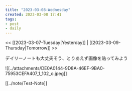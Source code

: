 ```yaml
---
title: "2023-03-08-Wednesday"
created: 2023-03-08 17:41
tags:
- post
- daily
---
```


<< [[2023-03-07-Tuesday|Yesterday]] | [[2023-03-09-Thursday|Tomorrow]] >>

デイリーノートも大丈夫そう、とりあえず画像を貼ってみよう

![[../attachments/DE0A0144-9D8A-46EF-9BA0-75953CEFA407_1_102_o.jpeg]]

[[../note/Test-Note]]